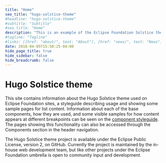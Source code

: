 ```yaml
---
title: "Home"
seo_title: "hugo-solstice-theme"
#headline: "hugo-solstice-theme"
#subtitle: "Subtitle"
#seo_title: "Home"
description: "This is an example of the Eclipse Foundation Solstice theme for Hugo."
#tagline: "Tagline"
#links: [[href: "about/", text: "About"], [href: "news/", text: "News"]]
date: 2018-04-05T15:50:25-04:00
hide_page_title: true
hide_sidebar: false
hide_breadcrumb: false
---
```


# Hugo Solstice theme
This site contains information about the Hugo Solstice theme used on Eclipse Foundation sites, a styleguide describing usage and showing some sample pages for list content. Information about each of the base components, how they are used, and some visible samples for how content appears at different breakpoints can be seen on the [component styleguide](/components/). The pages showing this functionality can also be accessed through the Components section in the header navigation.

The Hugo Solstice theme project is available under the Eclipse Public License, version 2, on GitHub. Currently the project is maintained by the in-house web development team, but like other projects under the Eclipse Foundation umbrella is open to community input and development. 

